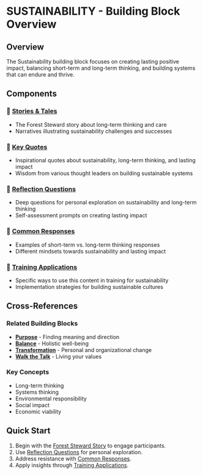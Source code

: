 # SUSTAINABILITY - Building Block Overview

## Overview
The Sustainability building block focuses on creating lasting positive impact, balancing short-term and long-term thinking, and building systems that can endure and thrive.

## Components

### 📖 [Stories & Tales](stories-tales.md)
- The Forest Steward story about long-term thinking and care
- Narratives illustrating sustainability challenges and successes

### 💬 [Key Quotes](key-quotes.md)
- Inspirational quotes about sustainability, long-term thinking, and lasting impact
- Wisdom from various thought leaders on building sustainable systems

### 🤔 [Reflection Questions](reflection-questions.md)
- Deep questions for personal exploration on sustainability and long-term thinking
- Self-assessment prompts on creating lasting impact

### 💭 [Common Responses](common-responses.md)
- Examples of short-term vs. long-term thinking responses
- Different mindsets towards sustainability and lasting impact

### 🎯 [Training Applications](training-applications.md)
- Specific ways to use this content in training for sustainability
- Implementation strategies for building sustainable cultures

## Cross-References

### Related Building Blocks
- **[Purpose](../purpose/README.md)** - Finding meaning and direction
- **[Balance](../balance/README.md)** - Holistic well-being
- **[Transformation](../transformation/README.md)** - Personal and organizational change
- **[Walk the Talk](../walk-the-talk/README.md)** - Living your values

### Key Concepts
- Long-term thinking
- Systems thinking
- Environmental responsibility
- Social impact
- Economic viability

## Quick Start
1. Begin with the [Forest Steward Story](stories-tales.md) to engage participants.
2. Use [Reflection Questions](reflection-questions.md) for personal exploration.
3. Address resistance with [Common Responses](common-responses.md).
4. Apply insights through [Training Applications](training-applications.md).

